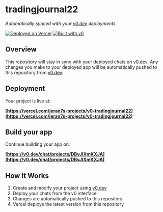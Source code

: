 # tradingjournal22

*Automatically synced with your [v0.dev](https://v0.dev) deployments*

[![Deployed on Vercel](https://img.shields.io/badge/Deployed%20on-Vercel-black?style=for-the-badge&logo=vercel)](https://vercel.com/jeran7s-projects/v0-tradingjournal22)
[![Built with v0](https://img.shields.io/badge/Built%20with-v0.dev-black?style=for-the-badge)](https://v0.dev/chat/projects/DBvJIXmKXJA)

## Overview

This repository will stay in sync with your deployed chats on [v0.dev](https://v0.dev).
Any changes you make to your deployed app will be automatically pushed to this repository from [v0.dev](https://v0.dev).

## Deployment

Your project is live at:

**[https://vercel.com/jeran7s-projects/v0-tradingjournal22](https://vercel.com/jeran7s-projects/v0-tradingjournal22)**

## Build your app

Continue building your app on:

**[https://v0.dev/chat/projects/DBvJIXmKXJA](https://v0.dev/chat/projects/DBvJIXmKXJA)**

## How It Works

1. Create and modify your project using [v0.dev](https://v0.dev)
2. Deploy your chats from the v0 interface
3. Changes are automatically pushed to this repository
4. Vercel deploys the latest version from this repository